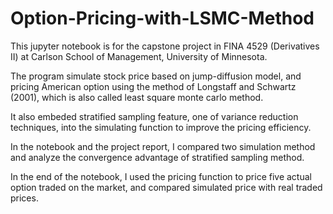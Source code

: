 # Option-Pricing-with-LSMC-Method

This jupyter notebook is for the capstone project in FINA 4529 (Derivatives II) at Carlson School of Management, University of Minnesota.  

The program simulate stock price based on jump-diffusion model, and pricing American option using the method of Longstaff and
Schwartz (2001), which is also called least square monte carlo method.  

It also embeded stratified sampling feature, one of variance reduction techniques,  into the simulating function to improve the pricing efficiency.  

In the notebook and the project report, I compared two simulation method and analyze the convergence advantage of stratified sampling method.

In the end of the notebook, I used the pricing function to price five actual option traded on the market, and compared simulated price with real traded prices.  
